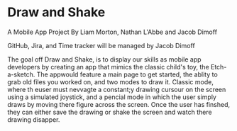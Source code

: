 # Draw and Shake
A Mobile App Project By Liam Morton, Nathan L'Abbe and Jacob Dimoff

GitHub, Jira, and Time tracker will be managed by Jacob Dimoff

The goal off Draw and Shake, is to display our skills as mobile app developers by creating an app that mimics the classic child's toy, the Etch-a-sketch. The appwould feature a main page to get started, the ablity to grab old files you worked on, and two modes to draw it. Classic mode, where th euser must nevvagte a constant;y drawing cursour on the screen using a simulated joystick, and a pencial mode in which the user simply draws by moving there figure across the screen. Once the user has finshed, they can either save the drawing or shake the screen and watch there drawing disapper.